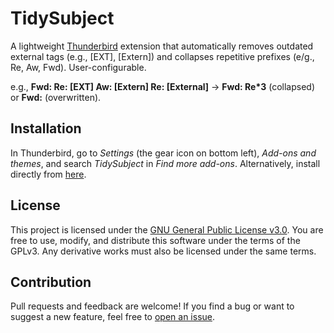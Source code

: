 # TidySubject

A lightweight [Thunderbird](https://www.thunderbird.net/) extension that automatically removes outdated external tags (e.g., [EXT], [Extern]) and collapses repetitive prefixes (e/g., Re, Aw, Fwd). User-configurable.

e.g., **Fwd: Re: [EXT] Aw: [Extern] Re: [External]** $\rightarrow$ **Fwd: Re*3** (collapsed) or **Fwd:** (overwritten).

## Installation

In Thunderbird, go to *Settings* (the gear icon on bottom left), *Add-ons and themes*, and search *TidySubject* in *Find more add-ons*. Alternatively, install directly from [here](https://addons.thunderbird.net/addon/tidysubject/).

## License

This project is licensed under the [GNU General Public License v3.0](https://www.gnu.org/licenses/gpl-3.0.en.html). You are free to use, modify, and distribute this software under the terms of the GPLv3. Any derivative works must also be licensed under the same terms.

## Contribution

Pull requests and feedback are welcome! If you find a bug or want to suggest a new feature, feel free to [open an issue](https://github.com/alanjyu/TidySubject/issues/new).
